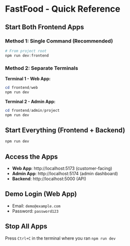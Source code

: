 # FastFood - Quick Reference

## Start Both Frontend Apps

### Method 1: Single Command (Recommended)
```powershell
# From project root
npm run dev:frontend
```

### Method 2: Separate Terminals
**Terminal 1 - Web App:**
```powershell
cd frontend/web
npm run dev
```

**Terminal 2 - Admin App:**
```powershell
cd frontend/admin/project
npm run dev
```

## Start Everything (Frontend + Backend)
```powershell
npm run dev
```

## Access the Apps
- **Web App**: http://localhost:5173 (customer-facing)
- **Admin App**: http://localhost:5174 (admin dashboard)
- **Backend**: http://localhost:5000 (API)

## Demo Login (Web App)
- Email: `demo@example.com`
- Password: `password123`

## Stop All Apps
Press `Ctrl+C` in the terminal where you ran `npm run dev`
